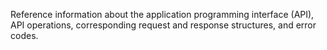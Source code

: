 Reference information about the application programming interface (API), API operations, corresponding request and response structures, and error codes.
